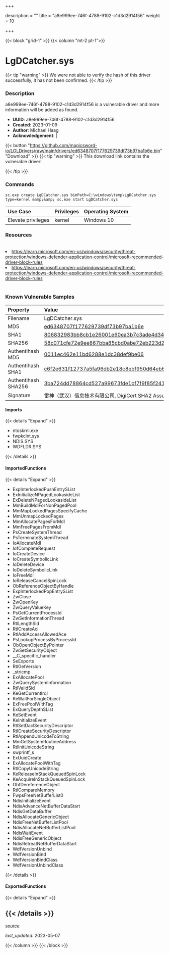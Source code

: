 +++

description = ""
title = "a8e999ee-746f-4788-9102-c1d3d2914f56"
weight = 10

+++


{{< block "grid-1" >}}
{{< column "mt-2 pt-1">}}


# LgDCatcher.sys


{{< tip "warning" >}}
We were not able to verify the hash of this driver successfully, it has not been confirmed.
{{< /tip >}}


### Description

a8e999ee-746f-4788-9102-c1d3d2914f56 is a vulnerable driver and more information will be added as found.
- **UUID**: a8e999ee-746f-4788-9102-c1d3d2914f56
- **Created**: 2023-01-09
- **Author**: Michael Haag
- **Acknowledgement**:  | [](https://twitter.com/)

{{< button "https://github.com/magicsword-io/LOLDrivers/raw/main/drivers/ed6348707f177629739df73b97ba1b6e.bin" "Download" >}}
{{< tip "warning" >}}
This download link contains the vulnerable driver!

{{< /tip >}}

### Commands

```
sc.exe create LgDCatcher.sys binPath=C:\windows\temp\LgDCatcher.sys type=kernel &amp;&amp; sc.exe start LgDCatcher.sys
```

| Use Case | Privileges | Operating System | 
|:---- | ---- | ---- |
| Elevate privileges | kernel | Windows 10 |

### Resources
<br>
<li><a href=" https://learn.microsoft.com/en-us/windows/security/threat-protection/windows-defender-application-control/microsoft-recommended-driver-block-rules"> https://learn.microsoft.com/en-us/windows/security/threat-protection/windows-defender-application-control/microsoft-recommended-driver-block-rules</a></li>
<li><a href="https://learn.microsoft.com/en-us/windows/security/threat-protection/windows-defender-application-control/microsoft-recommended-driver-block-rules">https://learn.microsoft.com/en-us/windows/security/threat-protection/windows-defender-application-control/microsoft-recommended-driver-block-rules</a></li>
<br>

### Known Vulnerable Samples

| Property           | Value |
|:-------------------|:------|
| Filename           | LgDCatcher.sys |
| MD5                | [ed6348707f177629739df73b97ba1b6e](https://www.virustotal.com/gui/file/ed6348707f177629739df73b97ba1b6e) |
| SHA1               | [806832983bb8cb1e26001e60ea3b7c3ade4d3471](https://www.virustotal.com/gui/file/806832983bb8cb1e26001e60ea3b7c3ade4d3471) |
| SHA256             | [58c071cfe72e9ee867bba85cbd0abe72eb223d27978d6f0650d0103553839b59](https://www.virustotal.com/gui/file/58c071cfe72e9ee867bba85cbd0abe72eb223d27978d6f0650d0103553839b59) |
| Authentihash MD5   | [0011ec462e11bd6288e1dc38def9be06](https://www.virustotal.com/gui/search/authentihash%253A0011ec462e11bd6288e1dc38def9be06) |
| Authentihash SHA1  | [c6f2e631f12737a5fa96db2e18c8ebf950d64eb6](https://www.virustotal.com/gui/search/authentihash%253Ac6f2e631f12737a5fa96db2e18c8ebf950d64eb6) |
| Authentihash SHA256| [3ba724dd78864cd527a99673fde1bf7f9f85f2415c91708e7380fbe5e2c085dd](https://www.virustotal.com/gui/search/authentihash%253A3ba724dd78864cd527a99673fde1bf7f9f85f2415c91708e7380fbe5e2c085dd) |
| Signature         | 雷神（武汉）信息技术有限公司, DigiCert SHA2 Assured ID Code Signing CA, DigiCert   |


#### Imports
{{< details "Expand" >}}
* ntoskrnl.exe
* fwpkclnt.sys
* NDIS.SYS
* WDFLDR.SYS

{{< /details >}}
#### ImportedFunctions
{{< details "Expand" >}}
* ExpInterlockedPushEntrySList
* ExInitializeNPagedLookasideList
* ExDeleteNPagedLookasideList
* MmBuildMdlForNonPagedPool
* MmMapLockedPagesSpecifyCache
* MmUnmapLockedPages
* MmAllocatePagesForMdl
* MmFreePagesFromMdl
* PsCreateSystemThread
* PsTerminateSystemThread
* IoAllocateMdl
* IofCompleteRequest
* IoCreateDevice
* IoCreateSymbolicLink
* IoDeleteDevice
* IoDeleteSymbolicLink
* IoFreeMdl
* IoReleaseCancelSpinLock
* ObReferenceObjectByHandle
* ExpInterlockedPopEntrySList
* ZwClose
* ZwOpenKey
* ZwQueryValueKey
* PsGetCurrentProcessId
* ZwSetInformationThread
* RtlLengthSid
* RtlCreateAcl
* RtlAddAccessAllowedAce
* PsLookupProcessByProcessId
* ObOpenObjectByPointer
* ZwSetSecurityObject
* __C_specific_handler
* SeExports
* RtlGetVersion
* _stricmp
* ExAllocatePool
* ZwQuerySystemInformation
* RtlValidSid
* KeGetCurrentIrql
* KeWaitForSingleObject
* ExFreePoolWithTag
* ExQueryDepthSList
* KeSetEvent
* KeInitializeEvent
* RtlSetDaclSecurityDescriptor
* RtlCreateSecurityDescriptor
* RtlAppendUnicodeToString
* MmGetSystemRoutineAddress
* RtlInitUnicodeString
* swprintf_s
* ExUuidCreate
* ExAllocatePoolWithTag
* RtlCopyUnicodeString
* KeReleaseInStackQueuedSpinLock
* KeAcquireInStackQueuedSpinLock
* ObfDereferenceObject
* RtlCompareMemory
* FwpsFreeNetBufferList0
* NdisInitializeEvent
* NdisAdvanceNetBufferDataStart
* NdisGetDataBuffer
* NdisAllocateGenericObject
* NdisFreeNetBufferListPool
* NdisAllocateNetBufferListPool
* NdisWaitEvent
* NdisFreeGenericObject
* NdisRetreatNetBufferDataStart
* WdfVersionUnbind
* WdfVersionBind
* WdfVersionBindClass
* WdfVersionUnbindClass

{{< /details >}}
#### ExportedFunctions
{{< details "Expand" >}}

{{< /details >}}
-----



[*source*](https://github.com/magicsword-io/LOLDrivers/tree/main/yaml/a8e999ee-746f-4788-9102-c1d3d2914f56.yaml)

*last_updated:* 2023-05-07








{{< /column >}}
{{< /block >}}
